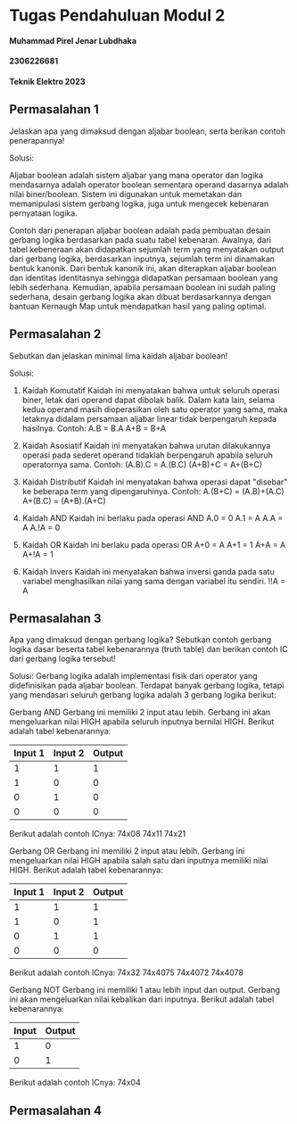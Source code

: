 # Tugas Pendahuluan Modul 2
#### Muhammad Pirel Jenar Lubdhaka
#### 2306226681
#### Teknik Elektro 2023

## Permasalahan 1
Jelaskan apa yang dimaksud dengan aljabar boolean, serta berikan contoh penerapannya!

Solusi:

Aljabar boolean adalah sistem aljabar yang mana operator dan logika mendasarnya adalah operator boolean sementara operand dasarnya adalah nilai biner/boolean. Sistem ini digunakan untuk memetakan dan memanipulasi sistem gerbang logika, juga untuk mengecek kebenaran pernyataan logika.

Contoh dari penerapan aljabar boolean adalah pada pembuatan desain gerbang logika berdasarkan pada suatu tabel kebenaran. Awalnya, dari tabel kebeneraan akan didapatkan sejumlah term yang menyatakan output dari gerbang logika, berdasarkan inputnya, sejumlah term ini dinamakan bentuk kanonik. Dari bentuk kanonik ini, akan diterapkan aljabar boolean dan identitas identitasnya sehingga didapatkan persamaan boolean yang lebih sederhana. Kemudian, apabila persamaan boolean ini sudah paling sederhana, desain gerbang logika akan dibuat berdasarkannya dengan bantuan Kernaugh Map untuk mendapatkan hasil yang paling optimal.



## Permasalahan 2
Sebutkan dan jelaskan minimal lima kaidah aljabar boolean!

Solusi:

1. Kaidah Komutatif
Kaidah ini menyatakan bahwa untuk seluruh operasi biner, letak dari operand dapat dibolak balik. Dalam kata lain, selama kedua operand masih dioperasikan oleh satu operator yang sama, maka letaknya didalam persamaan aljabar linear tidak berpengaruh kepada hasilnya.
Contoh:
A.B = B.A
A+B = B+A

2. Kaidah Asosiatif
Kaidah ini menyatakan bahwa urutan dilakukannya operasi pada sederet operand tidaklah berpengaruh apabila seluruh operatornya sama.
Contoh:
(A.B).C = A.(B.C)
(A+B)+C = A+(B+C)

3. Kaidah Distributif
Kaidah ini menyatakan bahwa operasi dapat "disebar" ke beberapa term yang dipengaruhinya.
Contoh:
A.(B+C) = (A.B)+(A.C)
A+(B.C) = (A+B).(A+C)

4. Kaidah AND
Kaidah ini berlaku pada operasi AND
A.0 = 0
A.1 = A
A.A = A
A.!A = 0

5. Kaidah OR
Kaidah ini berlaku pada operasi OR
A+0 = A
A+1 = 1
A+A = A
A+!A = 1

6. Kaidah Invers
Kaidah ini menyatakan bahwa inversi ganda pada satu variabel menghasilkan nilai yang sama dengan variabel itu sendiri.
!!A = A



## Permasalahan 3
Apa yang dimaksud dengan gerbang logika? Sebutkan contoh gerbang logika dasar beserta tabel kebenarannya (truth table) dan berikan contoh IC dari gerbang logika tersebut!

Solusi:
Gerbang logika adalah implementasi fisik dari operator yang didefinisikan pada aljabar boolean. Terdapat banyak gerbang logika, tetapi yang mendasari seluruh gerbang logika adalah 3 gerbang logika berikut:

Gerbang AND
Gerbang ini memiliki 2 input atau lebih. Gerbang ini akan mengeluarkan nilai HIGH apabila seluruh inputnya bernilai HIGH. Berikut adalah tabel kebenarannya:


| Input 1 | Input 2 | Output |
|---------|---------|--------|
| 1       | 1       | 1      |
| 1       | 0       | 0      |
| 0       | 1       | 0      |
| 0       | 0       | 0      |

Berikut adalah contoh ICnya:
74x08
74x11
74x21

Gerbang OR
Gerbang ini memiliki 2 input atau lebih. Gerbang ini mengeluarkan nilai HIGH apabila salah satu dari inputnya memiliki nilai HIGH. Berikut adalah tabel kebenarannya:


| Input 1 | Input 2 | Output |
|---------|---------|--------|
| 1       | 1       | 1      |
| 1       | 0       | 1      |
| 0       | 1       | 1      |
| 0       | 0       | 0      |

Berikut adalah contoh ICnya:
74x32
74x4075
74x4072
74x4078

Gerbang NOT
Gerbang ini memiliki 1 atau lebih input dan output. Gerbang ini akan mengeluarkan nilai kebalikan dari inputnya. Berikut adalah tabel kebenarannya:


| Input | Output |
|-------|--------|
| 1     | 0      |
| 0     | 1      |

Berikut adalah contoh ICnya:
74x04



## Permasalahan 4

